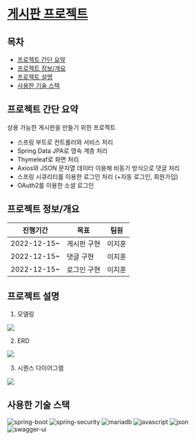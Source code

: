 # [게시판 프로젝트](http://github.com/ji-hoooon/BootProject)


## 목차
* [프로젝트 간단 요약](#프로젝트-간단-요약)<br>
* [프로젝트 정보/개요](#프로젝트-정보개요)<br>
* [프로젝트 설명](#프로젝트-설명)<br>
* [사용한 기술 스택](#사용한-기술-스택)<br>


## 프로젝트 간단 요약
상용 가능한 게시판을 만들기 위한 프로젝트
* 스프링 부트로 컨트롤러와 서비스 처리
* Spring Data JPA로 영속 계층 처리
* Thymeleaf로 화면 처리
* Axios와 JSON 문자열 데이터 이용해 비동기 방식으로 댓글 처리
* 스프링 시큐리티를 이용한 로그인 처리 (+자동 로그인, 회원가입)
* OAuth2를 이용한 소셜 로그인


## 프로젝트 정보/개요
|진행기간|목표|팀원|
|------|---|---|
|2022-12-15~ | 게시판 구현 |이지훈|
|2022-12-15~ | 댓글 구현 |이지훈|
|2022-12-15~ | 로그인 구현 |이지훈|


## 프로젝트 설명
1. 모델링
<img src="https://img1.daumcdn.net/thumb/R1280x0/?scode=mtistory2&fname=https%3A%2F%2Fblog.kakaocdn.net%2Fdn%2FovJSV%2FbtrTR06znzL%2FYr6sQxb5VyudOOljT7exQk%2Fimg.png">

2. ERD 
<img src="https://img1.daumcdn.net/thumb/R1280x0/?scode=mtistory2&fname=https%3A%2F%2Fblog.kakaocdn.net%2Fdn%2Fdk5CA5%2FbtrTReKyvEJ%2F9LuSipELSbTEJVOk1jKU7K%2Fimg.png">
          
3. 시퀀스 다이어그램
<img src="https://img1.daumcdn.net/thumb/R1280x0/?scode=mtistory2&fname=https%3A%2F%2Fblog.kakaocdn.net%2Fdn%2FlJy00%2FbtrTQ07hEPj%2FjbpINY2wC9xo4E5RekfkCK%2Fimg.png">


## 사용한 기술 스택
![spring-boot](https://img.shields.io/badge/Spring_Boot-F2F4F9?style=for-the-badge&logo=spring-boot)
![spring-security](https://img.shields.io/badge/Spring_Security-6DB33F?style=for-the-badge&logo=Spring-Security&logoColor=white)
![mariadb](https://img.shields.io/badge/MariaDB-003545?style=for-the-badge&logo=mariadb&logoColor=white)
![javascript](https://img.shields.io/badge/JavaScript-323330?style=for-the-badge&logo=javascript&logoColor=F7DF1E)
![json](https://img.shields.io/badge/json-5E5C5C?style=for-the-badge&logo=json&logoColor=white)
![swagger-ui](https://img.shields.io/badge/Swagger-85EA2D?style=for-the-badge&logo=Swagger&logoColor=white)
